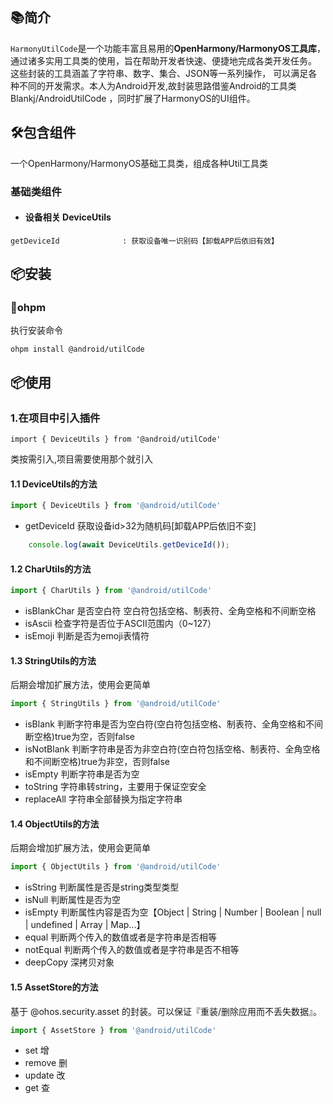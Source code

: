 ## 📚简介

`HarmonyUtilCode`是一个功能丰富且易用的**OpenHarmony/HarmonyOS工具库**，通过诸多实用工具类的使用，旨在帮助开发者快速、便捷地完成各类开发任务。
这些封装的工具涵盖了字符串、数字、集合、JSON等一系列操作，
可以满足各种不同的开发需求。本人为Android开发,故封装思路借鉴Android的工具类Blankj/AndroidUtilCode ，同时扩展了HarmonyOS的UI组件。

## 🛠️包含组件

一个OpenHarmony/HarmonyOS基础工具类，组成各种Util工具类

### 基础类组件

* #### 设备相关 DeviceUtils

```
getDeviceId              : 获取设备唯一识别码【卸载APP后依旧有效】
```

## 📦安装

### 🍊ohpm

执行安装命令

```
ohpm install @android/utilCode
```

## 📦使用

### 1.在项目中引入插件

```
import { DeviceUtils } from '@android/utilCode'
```

类按需引入,项目需要使用那个就引入

#### 1.1 DeviceUtils的方法

``` typescript
import { DeviceUtils } from '@android/utilCode'
```

* getDeviceId 获取设备id>32为随机码[卸载APP后依旧不变]

``` typescript
    console.log(await DeviceUtils.getDeviceId());
```

#### 1.2 CharUtils的方法

``` typescript
import { CharUtils } from '@android/utilCode'
```

* isBlankChar 是否空白符 空白符包括空格、制表符、全角空格和不间断空格
* isAscii 检查字符是否位于ASCII范围内（0~127）
* isEmoji 判断是否为emoji表情符

#### 1.3 StringUtils的方法

后期会增加扩展方法，使用会更简单

``` typescript
import { StringUtils } from '@android/utilCode'
```

* isBlank 判断字符串是否为空白符(空白符包括空格、制表符、全角空格和不间断空格)true为空，否则false
* isNotBlank 判断字符串是否为非空白符(空白符包括空格、制表符、全角空格和不间断空格)true为非空，否则false
* isEmpty 判断字符串是否为空
* toString 字符串转string，主要用于保证空安全
* replaceAll 字符串全部替换为指定字符串

#### 1.4 ObjectUtils的方法

后期会增加扩展方法，使用会更简单

``` typescript
import { ObjectUtils } from '@android/utilCode'
```

* isString 判断属性是否是string类型类型
* isNull 判断属性是否为空
* isEmpty 判断属性内容是否为空【Object | String | Number | Boolean | null | undefined | Array | Map...】
* equal 判断两个传入的数值或者是字符串是否相等
* notEqual 判断两个传入的数值或者是字符串是否不相等
* deepCopy 深拷贝对象

#### 1.5 AssetStore的方法

基于 @ohos.security.asset 的封装。可以保证『重装/删除应用而不丢失数据』。

``` typescript
import { AssetStore } from '@android/utilCode'
```

* set 增
* remove 删
* update 改
* get 查
